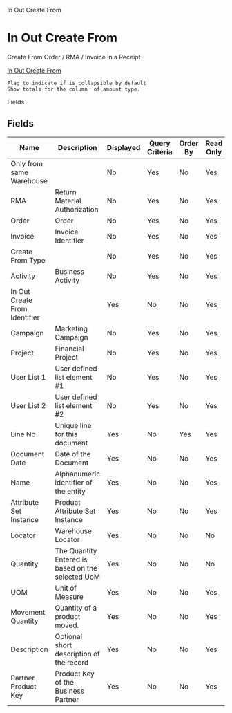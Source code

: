 
In Out Create From
# In Out Create From


Create From Order / RMA / Invoice in a Receipt

[In Out Create From](../../process-sbp_inoutcreatefrom.md)

```
Flag to indicate if is collapsible by default
Show totals for the column  of amount type.
```
Fields
## Fields




Name                          | Description                                       | Displayed | Query Criteria | Order By | Read Only | Mandatory
----------------------------- | ------------------------------------------------- | --------- | -------------- | -------- | --------- | ---------
Only from same Warehouse      |                                                   | No        | Yes            | No       | Yes       | No       
RMA                           | Return Material Authorization                     | No        | Yes            | No       | Yes       | Yes      
Order                         | Order                                             | No        | Yes            | No       | Yes       | Yes      
Invoice                       | Invoice Identifier                                | No        | Yes            | No       | Yes       | Yes      
Create From Type              |                                                   | No        | Yes            | No       | Yes       | Yes      
Activity                      | Business Activity                                 | No        | Yes            | No       | Yes       | No       
In Out Create From Identifier |                                                   | Yes       | No             | No       | Yes       | No       
Campaign                      | Marketing Campaign                                | No        | Yes            | No       | Yes       | No       
Project                       | Financial Project                                 | No        | Yes            | No       | Yes       | No       
User List 1                   | User defined list element #1                      | No        | Yes            | No       | Yes       | No       
User List 2                   | User defined list element #2                      | No        | Yes            | No       | Yes       | No       
Line No                       | Unique line for this document                     | Yes       | No             | Yes      | Yes       | No       
Document Date                 | Date of the Document                              | Yes       | No             | No       | Yes       | No       
Name                          | Alphanumeric identifier of the entity             | Yes       | No             | No       | Yes       | No       
Attribute Set Instance        | Product Attribute Set Instance                    | Yes       | No             | No       | Yes       | No       
Locator                       | Warehouse Locator                                 | Yes       | No             | No       | No        | No       
Quantity                      | The Quantity Entered is based on the selected UoM | Yes       | No             | No       | No        | No       
UOM                           | Unit of Measure                                   | Yes       | No             | No       | Yes       | No       
Movement Quantity             | Quantity of a product moved.                      | Yes       | No             | No       | Yes       | No       
Description                   | Optional short description of the record          | Yes       | No             | No       | Yes       | No       
Partner Product Key           | Product Key of the Business Partner               | Yes       | No             | No       | Yes       | No       
